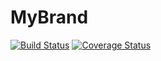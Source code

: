 # MyBrand
[![Build Status](https://travis-ci.org/Siyubu/MyBrand.svg?branch=develop)](https://travis-ci.org/Siyubu/MyBrand)
[![Coverage Status](https://coveralls.io/repos/github/Siyubu/MyBrand/badge.svg?branch=develop)](https://coveralls.io/github/Siyubu/MyBrand?branch=develop)



